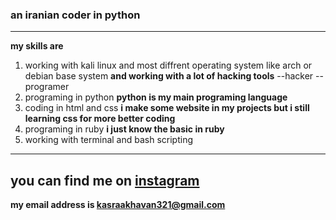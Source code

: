 ### an iranian coder in python
----------------------------------
**my skills are**
1. working with kali linux and most diffrent operating system like arch or debian base system **and working with a lot of hacking tools** --hacker --programer 
2. programing in python **python is my main programing language**
3. coding in html and css **i make some website in my projects but i still learning css for more better coding**  
4. programing in ruby **i just know the basic in ruby** 
5. working with terminal and bash scripting
----------------------------------
**you can find me on**
 	[instagram](https://www.instagram.com/invites/contact/?i=wdksknqbpnb3&utm_content=idzg6u1)
----------------------------------
**my email address is kasraakhavan321@gmail.com**
